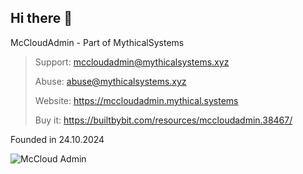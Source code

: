 ## Hi there 👋

McCloudAdmin - Part of MythicalSystems

> Support: mccloudadmin@mythicalsystems.xyz
>
> Abuse: abuse@mythicalsystems.xyz
>
> Website: https://mccloudadmin.mythical.systems
>
> Buy it: https://builtbybit.com/resources/mccloudadmin.38467/ 

Founded in 24.10.2024

![McCloud Admin](https://github.com/user-attachments/assets/1807f11b-a72d-46dd-842e-1ec3b9d89db3)
